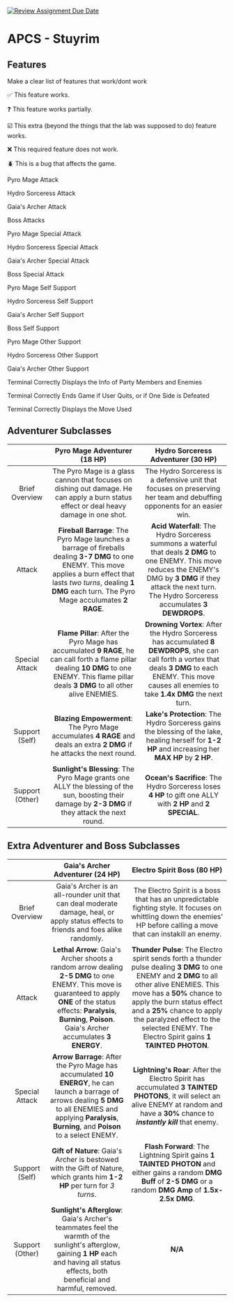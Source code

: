 [![Review Assignment Due Date](https://classroom.github.com/assets/deadline-readme-button-22041afd0340ce965d47ae6ef1cefeee28c7c493a6346c4f15d667ab976d596c.svg)](https://classroom.github.com/a/KprAwj1n)
# APCS - Stuyrim

## Features

Make a clear list of features that work/dont work

:white_check_mark: This feature works.

:question: This feature works partially.

:ballot_box_with_check: This extra (beyond the things that the lab was supposed to do) feature works.

:x: This required feature does not work.

:beetle: This is a bug that affects the game.

Pyro Mage Attack

Hydro Sorceress Attack

Gaia's Archer Attack

Boss Attacks

Pyro Mage Special Attack

Hydro Sorceress Special Attack

Gaia's Archer Special Attack

Boss Special Attack

Pyro Mage Self Support

Hydro Sorceress Self Support

Gaia's Archer Self Support

Boss Self Support

Pyro Mage Other Support

Hydro Sorceress Other Support

Gaia's Archer Other Support

Terminal Correctly Displays the Info of Party Members and Enemies

Terminal Correctly Ends Game if User Quits, or if One Side is Defeated

Terminal Correctly Displays the Move Used






## Adventurer Subclasses

|  | Pyro Mage Adventurer (18 HP) | Hydro Sorceress Adventurer (30 HP) |
| :---: | :------: | :---------------:         |
| Brief Overview         | The Pyro Mage is a glass cannon that focuses on dishing out damage. He can apply a burn status effect or deal heavy damage in one shot.     | The Hydro Sorceress is a defensive unit that focuses on preserving her team and debuffing opponents for an easier win.                                             |
| Attack          | **Fireball Barrage**: The Pyro Mage launches a barrage of fireballs dealing **3-7 DMG** to one ENEMY. This move applies a burn effect that lasts *two turns*, dealing **1 DMG** each turn. The Pyro Mage acculumates **2 RAGE**.      | **Acid Waterfall**: The Hydro Sorceress summons a waterful that deals **2 DMG** to one ENEMY. This move reduces the ENEMY's DMG by **3 DMG** if they attack the next turn. The Hydro Sorceress accumulates **3 DEWDROPS**.       |
| Special Attack              | **Flame Pillar**: After the Pyro Mage has accumulated **9 RAGE**, he can call forth a flame pillar dealing **10 DMG** to one ENEMY. This flame pillar deals **3 DMG** to all other alive ENEMIES.    | **Drowning Vortex**: After the Hydro Sorceress has accumulated **8 DEWDROPS**, she can call forth a vortex that deals **3 DMG** to each ENEMY. This move causes all enemies to take **1.4x DMG** the next turn.    |
| Support (Self)               | **Blazing Empowerment**: The Pyro Mage accumulates **4 RAGE** and deals an extra **2 DMG** if he attacks the next round.      |  **Lake's Protection**: The Hydro Sorceress gains the blessing of the lake, healing herself for **1-2 HP** and increasing her **MAX HP** by **2 HP**.     |
| Support (Other)               | **Sunlight's Blessing**: The Pyro Mage grants one ALLY the blessing of the sun, boosting their damage by **2-3 DMG** if they attack the next round.      | **Ocean's Sacrifice**: The Hydro Sorceress loses **4 HP** to gift one ALLY with **2 HP** and **2 SPECIAL**.      |

## Extra Adventurer and Boss Subclasses

|  | Gaia's Archer Adventurer (24 HP) | Electro Spirit Boss (80 HP) |
| :---: | :------: | :---------------:         |
| Brief Overview         | Gaia's Archer is an all-rounder unit that can deal moderate damage, heal, or apply status effects to friends and foes alike randomly.     | The Electro Spirit is a boss that has an unpredictable fighting style. It focuses on whittling down the enemies' HP before calling a move that can instakill an enemy.                                              |
| Attack          | **Lethal Arrow**: Gaia's Archer shoots a random arrow dealing **2-5 DMG** to one ENEMY. This move is guaranteed to apply **ONE** of the status effects: **Paralysis**, **Burning**, **Poison**. Gaia's Archer accumulates **3 ENERGY**.      | **Thunder Pulse**: The Electro spirit sends forth a thunder pulse dealing **3 DMG** to one ENEMY and **2 DMG** to all other alive ENEMIES. This move has a **50%** chance to apply the burn status effect and a **25%** chance to apply the paralyzed effect to the selected ENEMY. The Electro Spirit gains **1 TAINTED PHOTON**.       |
| Special Attack              | **Arrow Barrage**: After the Pyro Mage has accumulated **10 ENERGY**, he can launch a barrage of arrows dealing **5 DMG** to all ENEMIES and applying **Paralysis**, **Burning**, and **Poison** to a select ENEMY.  | **Lightning's Roar**: After the Electro Spirit has accumulated **3 TAINTED PHOTONS**, it will select an alive ENEMY at random and have a **30%** chance to ***instantly kill*** that enemy.     |
| Support (Self)               | **Gift of Nature**: Gaia's Archer is bestowed with the Gift of Nature, which grants him **1-2 HP** per turn for *3 turns*.      | **Flash Forward**: The Lightning Spirit gains **1 TAINTED PHOTON** and either gains a random **DMG Buff** of **2-5 DMG** or a random **DMG Amp** of **1.5x-2.5x DMG**.
| Support (Other)               | **Sunlight's Afterglow**: Gaia's Archer's teammates feel the warmth of the sunlight's afterglow, gaining **1 HP** each and having all status effects, both beneficial and harmful, removed.      | **N/A**     |


